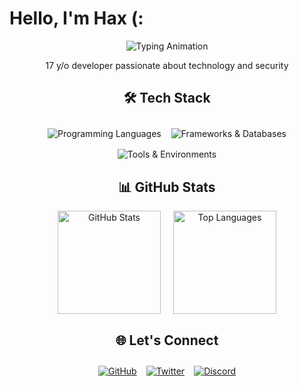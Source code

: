 # Hello, I'm Hax (:

<div align="center">
  <img src="https://readme-typing-svg.demolab.com?font=Fira+Code&weight=600&size=26&duration=4000&pause=1000&color=00FF00&center=true&vCenter=true&width=500&lines=Full-Stack+Developer;Cybersecurity+Enthusiast;Technology+Lover" alt="Typing Animation" />
  
  <p>17 y/o developer passionate about technology and security</p>

  ## 🛠 Tech Stack
  
  <div style="display: flex; flex-wrap: wrap; justify-content: center; gap: 16px; margin: 2em 0;">
    <img src="https://skillicons.dev/icons?i=python,java,ts,js,html,css,react" alt="Programming Languages" title="Languages" />
    <img src="https://skillicons.dev/icons?i=nodejs,express,flask,tailwind,mongodb" alt="Frameworks & Databases" title="Frameworks & DB" />
    <img src="https://skillicons.dev/icons?i=vscode,sublime,vim,neovim,linux,bash,git" alt="Tools & Environments" title="Tools" />
  </div>

  ## 📊 GitHub Stats
  
  <div style="display: flex; flex-wrap: wrap; justify-content: center; gap: 20px; margin-bottom: 2em;">
    <img height="165em" src="https://github-readme-stats.vercel.app/api?username=emptyhax&show_icons=true&theme=dark&hide_border=true&include_all_commits=true&count_private=true" alt="GitHub Stats" />
    <img height="165em" src="https://github-readme-stats.vercel.app/api/top-langs/?username=emptyhax&layout=compact&langs_count=8&theme=dark&hide_border=true" alt="Top Languages" />
 
  </div>
 

  ## 🌐 Let's Connect
  
  <div style="display: flex; justify-content: center; gap: 15px; margin-top: 2em;">
    <a href="https://github.com/emptyhax" target="_blank">
      <img src="https://img.shields.io/badge/GitHub-100000?style=for-the-badge&logo=github&logoColor=white" alt="GitHub"/>
    </a>
    <a href="https://twitter.com/slyhax" target="_blank">
      <img src="https://img.shields.io/badge/Twitter-1DA1F2?style=for-the-badge&logo=twitter&logoColor=white" alt="Twitter"/>
    </a>
    <a href="https://discord.com/users/1190847234108035128" target="_blank">
      <img src="https://img.shields.io/badge/Discord-5865F2?style=for-the-badge&logo=discord&logoColor=white" alt="Discord"/>
    </a>
  </div>
</div>
